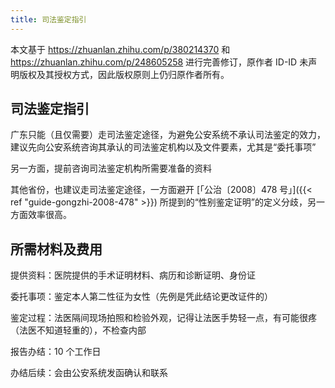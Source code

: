 ```yaml
---
title: 司法鉴定指引
---
```


本文基于 <https://zhuanlan.zhihu.com/p/380214370> 和 <https://zhuanlan.zhihu.com/p/248605258> 进行完善修订，原作者 ID-ID 未声明版权及其授权方式，因此版权原则上仍归原作者所有。

## 司法鉴定指引

广东只能（且仅需要）走司法鉴定途径，为避免公安系统不承认司法鉴定的效力，建议先向公安系统咨询其承认的司法鉴定机构以及文件要素，尤其是“委托事项”

另一方面，提前咨询司法鉴定机构所需要准备的资料

其他省份，也建议走司法鉴定途径，一方面避开 [「公治〔2008〕478 号」]({{< ref "guide-gongzhi-2008-478" >}}) 所提到的“性别鉴定证明”的定义分歧，另一方面效率很高。

## 所需材料及费用

提供资料：医院提供的手术证明材料、病历和诊断证明、身份证

委托事项：鉴定本人第二性征为女性（先例是凭此结论更改证件的）

鉴定过程：法医隔间现场拍照和检验外观，记得让法医手势轻一点，有可能很疼（法医不知道轻重的），不检查内部

报告办结：10 个工作日

办结后续：会由公安系统发函确认和联系
